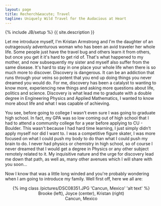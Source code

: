 ```yaml
---
layout: page
title: Recherch&eacute; Travel
tagline: Uniquely Wild Travel for the Audacious at Heart
---
```

{% include JB/setup %}
{{ site.description }}  

Let me introduce myself, I'm Kristan Armstrong and I'm the daughter of an outrageously adventurous woman who has been an avid traveler her whole life.  Some people just have the travel bug
and others learn it from others, but once you get it it's hard to get rid of.  That's what happened to my mother, and now subsequently my sister and myself also suffer from the same
disease. It's hard to stay in one place your whole life when there is so much more to discover.  Discovery is dangerous.  It can be an addiction that runs through your veins so potent that
you end up doing things you never dreamed you would do. For me, discovery has been a catalyst to wanting to know more, experiencing new things and asking more questions about life, politics
and science.  Discovery is what lead me to graduate with a double degree in Engineering Physics and Applied Mathematics, I wanted to know more about life and what I was capable of achieving.

You see, before going to college I wasn't even sure I was going to graduate high school.  In fact, my GPA was so low coming out of high school that I had to attend a community college for a 
year before applying to CU - Boulder.  This wasn't because I had hard time learning, I just simply didn't apply myself nor did I want to.  I was a competitive figure skater, I was more focused
on what I could push my body to do than what I could push my brain to do.  I never had physics or chemistry in high school, so of course I never dreamed that I would get a degree in Physics or
any other subject remotely related to it.  My inquisitive nature and the urge for discovery lead me down that path, as well as, many other avenues which I will share with you soon...

<!--![Image description](/pictures/DSC08351.JPG)  -->  

Now I know that was a little long winded and you're probably wondering when I am going to introduce my family.  Well first off, here we all are:

<div><center>
{% img class /pictures/DSC08351.JPG 'Cancun, Mexico' 'alt text' %}
</center></div>
<center> Brooke (left), Joyce (center),  Kristan (right)</center>
<center> Cancun, Mexico </center>


